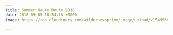 ```yaml
---
title: Summer Haute Route 2018
date: 2018-09-05 18:54:18 +0000
image: https://res.cloudinary.com/wildernessprime/image/upload/v1549566156/haute-route.jpg

---
```

